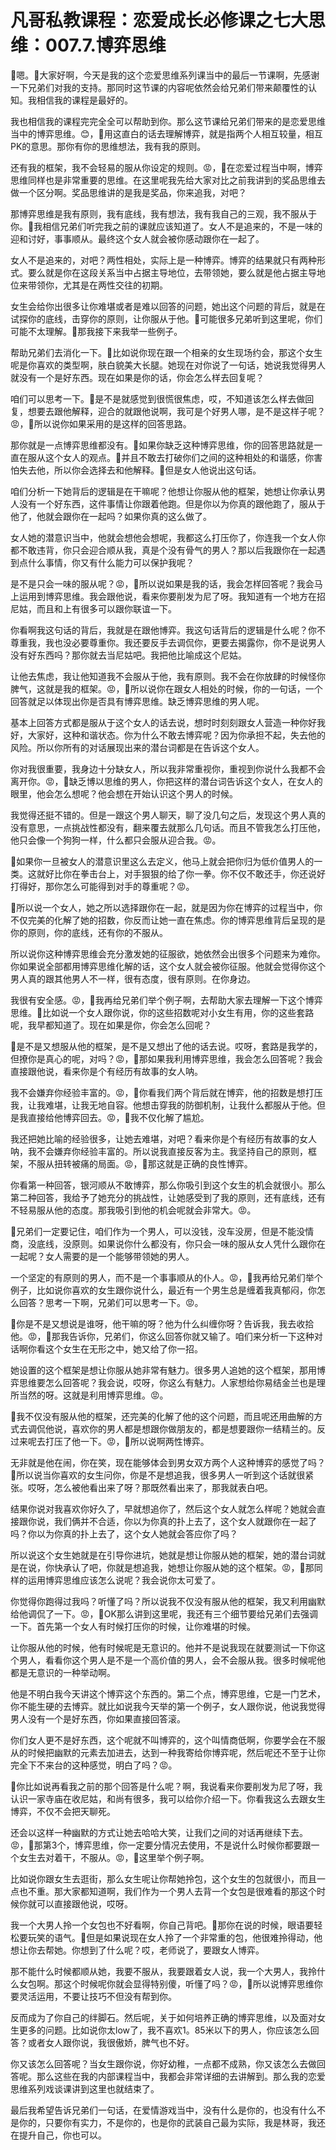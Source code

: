 # 凡哥私教课程：恋爱成长必修课之七大思维：007.7.博弈思维

🎼嗯。🎼大家好啊，今天是我的这个恋爱思维系列课当中的最后一节课啊，先感谢一下兄弟们对我的支持。那同时这节课的内容呢依然会给兄弟们带来颠覆性的认知。我相信我的课程是最好的。

我也相信我的课程完完全全可以帮助到你。那么这节课给兄弟们带来的是恋爱思维当中的博弈思维。😊，🎼用这直白的话去理解博弈，就是指两个人相互较量，相互PK的意思。那你有你的思维想法，我有我的原则。

还有我的框架，我不会轻易的服从你设定的规则。😡，🎼在恋爱过程当中啊，博弈思维同样也是非常重要的思维。在这里呢我先给大家对比之前我讲到的奖品思维去做一个区分啊。奖品思维讲的是我是奖品，你来追我，对吧？

那博弈思维是我有原则，我有底线，我有想法，我有我自己的三观，我不服从于你。🎼我相信兄弟们听完我之前的课就应该知道了。女人不是追来的，不是一味的迎和讨好，事事顺从。最终这个女人就会被你感动跟你在一起了。

女人不是追来的，对吧？两性相处，实际上是一种博弈。博弈的结果就只有两种形式。要么就是你在这段关系当中占据主导地位，去带领她，要么就是他占据主导地位来带领你，尤其是在两性交往的初期。

女生会给你出很多让你难堪或者是难以回答的问题，她出这个问题的背后，就是在试探你的底线，击穿你的原则，让你服从于他。🎼可能很多兄弟听到这里呢，你们可能不太理解。🎼那我接下来我举一些例子。

帮助兄弟们去消化一下。🎼比如说你现在跟一个相亲的女生现场约会，那这个女生呢是你喜欢的类型啊，肤白貌美大长腿。她现在对你说了一句话，她说我觉得男人就没有一个是好东西。现在如果是你的话，你会怎么样去回复呢？

咱们可以思考一下。🎼是不是就感觉到很慌很焦虑，哎，不知道该怎么样去做回复，想要去跟他解释，迎合的就跟他说啊，我可是个好男人哪，是不是这样子呢？😡，🎼所以说你如果采用的是这样的回答思路。

那你就是一点博弈思维都没有。🎼如果你缺乏这种博弈思维，你的回答思路就是一直在服从这个女人的观点。🎼并且不敢去打破你们之间的这种相处的和谐感，你害怕失去他，所以你会选择去和他解释。🎼但是女人他说出这句话。

咱们分析一下她背后的逻辑是在干嘛呢？他想让你服从他的框架，她想让你承认男人没有一个好东西，这件事情让你跟着他跑。但是你以为你真的跟他跑了，服从于他了，他就会跟你在一起吗？如果你真的这么做了。

女人她的潜意识当中，他就会想他会想呢，我都这么打压你了，你连我一个女人你都不敢违背，你只会迎合顺从我，真是个没有骨气的男人？那以后我跟你在一起遇到点什么事情，你又有什么能力可以保护我呢？

是不是只会一味的服从呢？😡，🎼所以说如果是我的话，我会怎样回答呢？我会马上运用到博弈思维。我会跟他说，看来你要削发为尼了呀。我知道有一个地方在招尼姑，而且和上有很多可以跟你联谊一下。

你看啊我这句话的背后，我就是在跟他博弈。我这句话背后的逻辑是什么呢？你不尊重我，我也没必要尊重你。我还要反手去调侃你，更要去揭露你，你不是说男人没有好东西吗？那你就去当尼姑吧。我把他比喻成这个尼姑。

让他去焦虑，我让他知道我不会服从于他，我有原则。我不会在你放肆的时候怪你脾气，这就是我的框架。😡，🎼所以说你在跟女人相处的时候，你的一句话，一个回答就足以体现出你是否具有博弈思维。缺乏博弈思维的男人呢。

基本上回答方式都是服从于这个女人的话去说，想时时刻刻跟女人营造一种你好我好，大家好，这种和谐状态。你为什么不敢去博弈呢？因为你承担不起，失去他的风险。所以你所有的对话展现出来的潜台词都是在告诉这个女人。

你对我很重要，我身边十分缺女人，所以我非常重视你，重视到你说什么我都不会离开你。😡，🎼缺乏博以思维的男人，你把这样的潜台词告诉这个女人，在女人的眼里，他会怎么想呢？他会想在开始认识这个男人的时候。

我觉得还挺不错的。但是一跟这个男人聊天，聊了没几句之后，发现这个男人真的没有意思，一点挑战性都没有，翻来覆去就那么几句话。而且不管我怎么打压他，他只会像一个狗狗一样，什么都只会服从迎合我。😡。

🎼如果你一旦被女人的潜意识里这么去定义，他马上就会把你归为低价值男人的一类。这就好比你在拳击台上，对手狠狠的给了你一拳。你不仅不敢还手，你还说好打得好，那你怎么可能得到对手的尊重呢？😡。

🎼所以说一个女人，她之所以选择跟你在一起，就是因为你在博弈的过程当中，你不仅完美的化解了她的招数，你反而让她一直在焦虑。你的博弈思维背后呈现的是你的原则，你的底线，还有你的不服从。

所以说你这种博弈思维会充分激发她的征服欲，她依然会出很多个问题来为难你。你如果说全部都用博弈思维化解的话，这个女人就会被你征服。他就会觉得你这个男人真的跟其他男人不一样，很有态度，很有原则。在你身边。

我很有安全感。😡，🎼我再给兄弟们举个例子啊，去帮助大家去理解一下这个博弈思维。🎼比如说一个女人跟你说，你的这些招数呢对小女生有用，你的这些套路呢，我早都知道了。现在如果是你，你会怎么回呢？

🎼是不是又想服从他的框架，是不是又想出了他的话去说。哎呀，套路是我学的，但撩你是真心的呢，对吗？😡，🎼那如果我利用博弈思维，我会怎么回答呢？我会直接跟他说，看来你是个有经历有故事的女人呐。

我不会嫌弃你经验丰富的。😡，🎼你看我们两个背后就在博弈，他的招数是想打压我，让我难堪，让我无地自容。他想击穿我的防御机制，让我什么都服从于他。但是我直接给他博弈回去。😡，🎼我不仅化解了尴尬。

我还把她比喻的经验很多，让她去难堪，对吧？看来你是个有经历有故事的女人呐，我不会嫌弃你经验丰富的。所以说我直接反客为主。我坚持自己的原则，框架，不服从扭转被痛的局面。😡，🎼那这就是正确的良性博弈。

你看第一种回答，银河顺从不敢博弈，那么你吸引到这个女生的机会就很小。那么第二种回答，我给予了她充分的挑战性，让她感受到了我的原则，还有底线，还有不轻易服从他的态度。那我吸引到他的机会呢就会非常大。😡。

🎼兄弟们一定要记住，咱们作为一个男人，可以没钱，没车没房，但是不能没情商，没底线，没原则。如果说你什么都没有，你只会一味的服从女人凭什么跟你在一起呢？女人需要的是一个能够带领她的男人。

一个坚定的有原则的男人，而不是一个事事顺从的仆人。😡，🎼我再给兄弟们举个例子，比如说你喜欢的女生跟你说什么，最近有一个男生总是缠着我真郁闷，你怎么回答？思考一下啊，兄弟们可以思考一下。😡。

🎼你是不是又想说是谁呀，他干嘛的呀？他为什么纠缠你呀？告诉我，我去收拾他。😡，🎼那我告诉你，兄弟们，你这么回答你就又输了。咱们来分析一下这种对话啊你看这个女生在无形之中，她又给了你一招。

她设置的这个框架是想让你服从她非常有魅力。很多男人追她的这个框架，那用博弈思维要怎么回答呢？我会说，哎呀，你这么有魅力。人家想给你易结金兰也是理所当然的呀。这就是利用博弈思维。😡。

🎼我不仅没有服从他的框架，还完美的化解了他的这个问题，而且呢还用曲解的方式去调侃他说，喜欢你的男人都是想跟你做朋友的，都是想要跟你一结精兰的。反过来呢去打压了他一下。😡，🎼所以说啊两性博弈。

无非就是他在闹，你在笑，现在能够体会到男女双方两个人这种博弈的感觉了吗？🎼所以说当你喜欢的女生问你，你是不是想追我，很多男人一听到这个话就很紧张。哎呀，怎么被他看出来了呀？那既然看出来了，那我就表白吧。

结果你说对我喜欢你好久了，早就想追你了，然后这个女人就怎么样呢？她就会直接跟你说，我们俩并不合适，你以为你真的扑上去了，这个女人就跟你在一起了吗？你以为你真的扑上去了，这个女人她就会答应你了吗？

所以说这个女生她就是在引导你进坑，她就是想让你服从她的框架，她的潜台词就是在说，你快承认了吧，你就是想追我，她想让你服从她的这个框架。😡，🎼那同样的运用博弈思维应该怎么说呢？我会说你太可爱了。

你觉得你跑得过我吗？听懂了吗？所以说我不仅没有服从他的框架，我又利用幽默给他调侃了一下。😡，🎼OK那么讲到这里呢，我还有三个细节要给兄弟们去强调一下。首先第一个女人有时候打压你的时候，让你难堪的时候。

让你服从他的时候，他有时候呢是无意识的。他并不是说我现在就要测试一下你这个男人，看看你这个男人是不是一个高价值的男人，会不会服从我。很多时候呢他都是无意识的一种举动啊。

他是不明白我今天讲这个博弈这个东西的。第二个点，博弈思维，它是一门艺术，你不能生硬的去博弈。就比如说我今天举的第一个例子，女人跟你说，他说我觉得男人没有一个是好东西，你如果直接回答滚。

你们女人更不是好东西，这个呢就不叫博弈的，这个叫情商低啊，你要学会在不服从的时候把幽默的元素去加进去，达到一种我寄给你博弈呢，然后呢还不至于让你完全下不来台的这种感觉，明白了吗？😡。

🎼你比如说再看我之前的那个回答是什么呢？啊，我说看来你要削发为尼了呀，我认识一家寺庙在收尼姑，和尚有很多，我可以给你介绍一下。你看我这么去跟女生博弈，不仅不会把天聊死。

还会以这样一种幽默的方式让她去哈哈大笑，让我们之间的对话再继续下去。😡，🎼那第3个，博弈思维，你一定要分情况去使用，不是说什么时候你都要跟一个女生去对着干，不服从。😡，🎼这里举个例子啊。

比如说你跟女生去逛街，那么女生呢让你帮她拎包，这个女生的包就很小，而且一点也不重。那大家都知道啊，我们作为一个男人去背一个女包是很难看的那这个时候你就可以直接跟他说，哎呀。

我一个大男人拎一个女包也不好看啊，你自己背吧。🎼那你在说的时候，眼语要轻松要玩笑的语气。🎼但是如果说现在女人拎了一个非常重的包，他很难拎得动，他想让你去帮她。你想到了什么呢？哎，老师说了，要跟女人博弈。

那不能什么时候都顺从她，我要不服从，我要跟着女人说，我一个大男人，我拎什么女包啊。那这个时候呢你就会显得特别傻，听懂了吗？😡，🎼所以说博弈思维你要灵活运用，不要让技巧不但没有帮到你。

反而成为了你自己的绊脚石。然后呢，关于如何培养正确的博弈思维，以及面对女生更多的问题。比如说你太low了，我不喜欢1。85米以下的男人，你应该怎么回答？或者女人跟你说，我很傲娇，脾气也不好。

你又该怎么回答呢？当女生跟你说，你好幼稚，一点都不成熟，你又该怎么去做回答呢。那么这些在我的内部课程当中，我都会非常详细的去讲解到。那么我的恋爱思维系列戏谈课讲到这里也就结束了。

最后我希望告诉兄弟们一句话，在爱情游戏当中，没有什么是你的，也没有什么不是你的，只要你有实力，不是你的，也是你的武装自己最为实际，我是林哥，我还在提升自己，你也可以。

